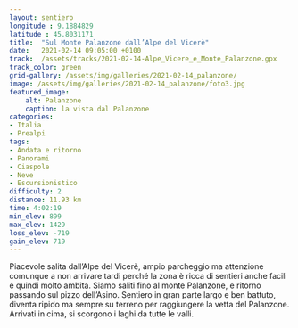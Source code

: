 ```yaml
---
layout: sentiero
longitude : 9.1884829
latitude : 45.8031171
title:  "Sul Monte Palanzone dall’Alpe del Vicerè"
date:   2021-02-14 09:05:00 +0100
track:  /assets/tracks/2021-02-14-Alpe_Vicere_e_Monte_Palanzone.gpx
track_color: green
grid-gallery: /assets/img/galleries/2021-02-14_palanzone/
image: /assets/img/galleries/2021-02-14_palanzone/foto3.jpg
featured_image:
    alt: Palanzone
    caption: la vista dal Palanzone
categories:
- Italia
- Prealpi
tags:
- Andata e ritorno
- Panorami
- Ciaspole
- Neve
- Escursionistico
difficulty: 2
distance: 11.93 km
time: 4:02:19
min_elev: 899
max_elev: 1429
loss_elev: -719
gain_elev: 719
---
```


Piacevole salita dall’Alpe del Vicerè, ampio parcheggio ma attenzione comunque a non arrivare tardi perché la zona è ricca di sentieri anche facili e quindi molto ambita. Siamo saliti fino al monte Palanzone, e ritorno passando sul pizzo dell’Asino. Sentiero in gran parte largo e ben battuto, diventa ripido ma sempre su terreno per raggiungere la vetta del Palanzone. Arrivati in cima, si scorgono i laghi da tutte le valli.
